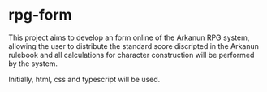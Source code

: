 # rpg-form
This project aims to develop an form online of the Arkanun RPG system, allowing the user to distribute the standard score discripted in the Arkanun rulebook and all calculations for character construction will be performed by the system.

Initially, html, css and typescript will be used.